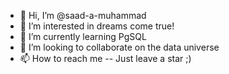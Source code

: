 - 👋 Hi, I’m @saad-a-muhammad
- 👀 I’m interested in dreams come true!
- 🌱 I’m currently learning PgSQL
- 💞️ I’m looking to collaborate on the data universe
- 📫 How to reach me -- Just leave a star ;)

<!---
saad-a-muhammad/saad-a-muhammad is a ✨ special ✨ repository because its `README.md` (this file) appears on your GitHub profile.
You can click the Preview link to take a look at your changes.
--->
